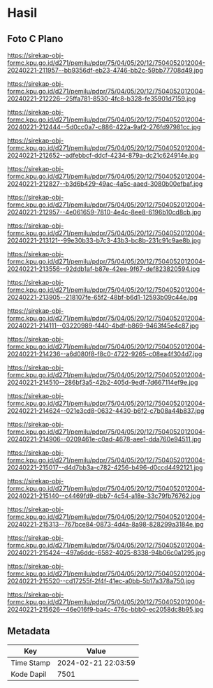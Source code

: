# Hasil

## Foto C Plano

https://sirekap-obj-formc.kpu.go.id/d271/pemilu/pdpr/75/04/05/20/12/7504052012004-20240221-211957--bb9356df-eb23-4746-bb2c-59bb77708d49.jpg

https://sirekap-obj-formc.kpu.go.id/d271/pemilu/pdpr/75/04/05/20/12/7504052012004-20240221-212226--25ffa781-8530-4fc8-b328-fe35901d7159.jpg

https://sirekap-obj-formc.kpu.go.id/d271/pemilu/pdpr/75/04/05/20/12/7504052012004-20240221-212444--5d0cc0a7-c886-422a-9af2-276fd97981cc.jpg

https://sirekap-obj-formc.kpu.go.id/d271/pemilu/pdpr/75/04/05/20/12/7504052012004-20240221-212652--adfebbcf-ddcf-4234-879a-dc21c624914e.jpg

https://sirekap-obj-formc.kpu.go.id/d271/pemilu/pdpr/75/04/05/20/12/7504052012004-20240221-212827--b3d6b429-49ac-4a5c-aaed-3080b00efbaf.jpg

https://sirekap-obj-formc.kpu.go.id/d271/pemilu/pdpr/75/04/05/20/12/7504052012004-20240221-212957--4e061659-7810-4e4c-8ee8-6196b10cd8cb.jpg

https://sirekap-obj-formc.kpu.go.id/d271/pemilu/pdpr/75/04/05/20/12/7504052012004-20240221-213121--99e30b33-b7c3-43b3-bc8b-231c91c9ae8b.jpg

https://sirekap-obj-formc.kpu.go.id/d271/pemilu/pdpr/75/04/05/20/12/7504052012004-20240221-213556--92ddb1af-b87e-42ee-9f67-def823820594.jpg

https://sirekap-obj-formc.kpu.go.id/d271/pemilu/pdpr/75/04/05/20/12/7504052012004-20240221-213905--218107fe-65f2-48bf-b6d1-12593b09c44e.jpg

https://sirekap-obj-formc.kpu.go.id/d271/pemilu/pdpr/75/04/05/20/12/7504052012004-20240221-214111--03220989-f440-4bdf-b869-9463f45e4c87.jpg

https://sirekap-obj-formc.kpu.go.id/d271/pemilu/pdpr/75/04/05/20/12/7504052012004-20240221-214236--a6d080f8-f8c0-4722-9265-c08ea4f304d7.jpg

https://sirekap-obj-formc.kpu.go.id/d271/pemilu/pdpr/75/04/05/20/12/7504052012004-20240221-214510--286bf3a5-42b2-405d-9edf-7d667114ef9e.jpg

https://sirekap-obj-formc.kpu.go.id/d271/pemilu/pdpr/75/04/05/20/12/7504052012004-20240221-214624--021e3cd8-0632-4430-b6f2-c7b08a44b837.jpg

https://sirekap-obj-formc.kpu.go.id/d271/pemilu/pdpr/75/04/05/20/12/7504052012004-20240221-214906--0209461e-c0ad-4678-aee1-dda760e94511.jpg

https://sirekap-obj-formc.kpu.go.id/d271/pemilu/pdpr/75/04/05/20/12/7504052012004-20240221-215017--d4d7bb3a-c782-4256-b496-d0ccd4492121.jpg

https://sirekap-obj-formc.kpu.go.id/d271/pemilu/pdpr/75/04/05/20/12/7504052012004-20240221-215140--c4469fd9-dbb7-4c54-a18e-33c79fb76762.jpg

https://sirekap-obj-formc.kpu.go.id/d271/pemilu/pdpr/75/04/05/20/12/7504052012004-20240221-215313--767bce84-0873-4d4a-8a98-828299a3184e.jpg

https://sirekap-obj-formc.kpu.go.id/d271/pemilu/pdpr/75/04/05/20/12/7504052012004-20240221-215424--497a6ddc-6582-4025-8338-94b06c0a1295.jpg

https://sirekap-obj-formc.kpu.go.id/d271/pemilu/pdpr/75/04/05/20/12/7504052012004-20240221-215520--cd17255f-2f4f-41ec-a0bb-5b17a378a750.jpg

https://sirekap-obj-formc.kpu.go.id/d271/pemilu/pdpr/75/04/05/20/12/7504052012004-20240221-215626--46e016f9-ba4c-476c-bbb0-ec2058dc8b95.jpg


## Metadata

| Key        | Value               |
| ---------- | ------------------- |
| Time Stamp | 2024-02-21 22:03:59 |
| Kode Dapil | 7501                |



